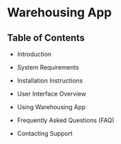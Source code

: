 # Warehousing App

## Table of Contents

* Introduction

* System Requirements

* Installation Instructions

* User Interface Overview

* Using Warehousing App

* Frequently Asked Questions \(FAQ)

* Contacting Support
